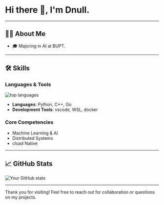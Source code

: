 # Hi there 👋, I'm Dnull.

---

## 👨‍💻 About Me

- 🎓 Majoring in AI at BUPT.

---

## 🛠️ Skills

### Languages & Tools

![top languages](https://github-readme-stats.vercel.app/api/top-langs/?username=Dnullp&theme=onedark&layout=donut-vertical)

- **Languages**: Python, C++, Go
- **Development Tools**: vscode, WSL, docker

### Core Competencies

- Machine Learning & AI
- Distributed Systems
- cload Native

---

## 📈 GitHub Stats

![Your GitHub stats](https://github-readme-stats.vercel.app/api?username=DnullP&show_icons=true&theme=radical)

---

Thank you for visiting! Feel free to reach out for collaboration or questions on my projects.
